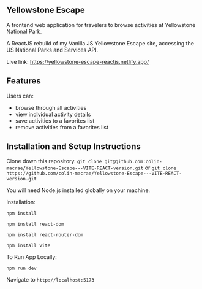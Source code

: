 ## Yellowstone Escape 
A frontend web application for travelers to browse activities at Yellowstone National Park.

A ReactJS rebuild of my Vanilla JS Yellowstone Escape site, accessing the US National Parks and Services API.

Live link: https://yellowstone-escape-reactjs.netlify.app/

<!-- ## Project Screen Shot(s)   -->

## Features
Users can: 
- browse through all activities
- view individual activity details
- save activities to a favorites list
- remove activities from a favorites list

 

<!-- ## Usage instructions -->


## Installation and Setup Instructions

Clone down this repository. 
`git clone git@github.com:colin-macrae/Yellowstone-Escape---VITE-REACT-version.git`
or 
`git clone https://github.com/colin-macrae/Yellowstone-Escape---VITE-REACT-version.git`

You will need Node.js installed globally on your machine.  

Installation:

`npm install` 

`npm install react-dom`

`npm install react-router-dom`

`npm install vite`

To Run App Locally:  

`npm run dev`

Navigate to `http://localhost:5173`  



